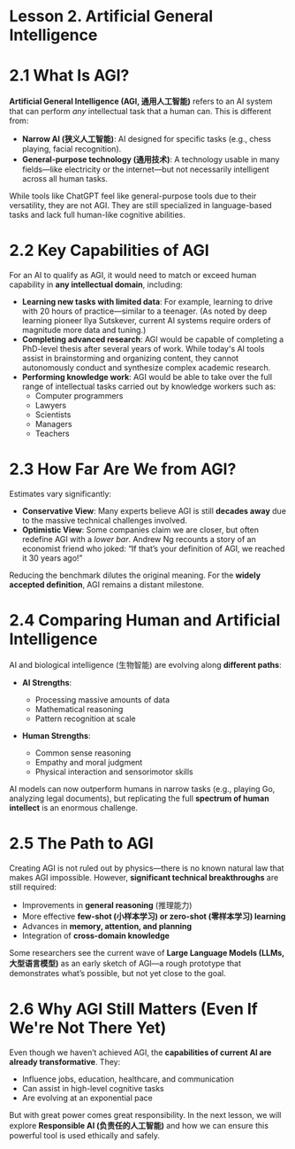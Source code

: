 # Lesson 2. Artificial General Intelligence

# 2.1 What Is AGI?

**Artificial General Intelligence (AGI, 通用人工智能)** refers to an AI system that can perform *any* intellectual task that a human can. This is different from:

- **Narrow AI (狭义人工智能)**: AI designed for specific tasks (e.g., chess playing, facial recognition).
- **General-purpose technology (通用技术)**: A technology usable in many fields—like electricity or the internet—but not necessarily intelligent across all human tasks.

While tools like ChatGPT feel like general-purpose tools due to their versatility, they are not AGI. They are still specialized in language-based tasks and lack full human-like cognitive abilities.

# 2.2 Key Capabilities of AGI

For an AI to qualify as AGI, it would need to match or exceed human capability in **any intellectual domain**, including:

- **Learning new tasks with limited data**: For example, learning to drive with 20 hours of practice—similar to a teenager. (As noted by deep learning pioneer Ilya Sutskever, current AI systems require orders of magnitude more data and tuning.)
- **Completing advanced research**: AGI would be capable of completing a PhD-level thesis after several years of work. While today's AI tools assist in brainstorming and organizing content, they cannot autonomously conduct and synthesize complex academic research.
- **Performing knowledge work**: AGI would be able to take over the full range of intellectual tasks carried out by knowledge workers such as:
  - Computer programmers
  - Lawyers
  - Scientists
  - Managers
  - Teachers

# 2.3 How Far Are We from AGI?

Estimates vary significantly:

- **Conservative View**: Many experts believe AGI is still **decades away** due to the massive technical challenges involved.
- **Optimistic View**: Some companies claim we are closer, but often redefine AGI with a *lower bar*. Andrew Ng recounts a story of an economist friend who joked: “If that’s your definition of AGI, we reached it 30 years ago!”

Reducing the benchmark dilutes the original meaning. For the **widely accepted definition**, AGI remains a distant milestone.

# 2.4 Comparing Human and Artificial Intelligence

AI and biological intelligence (生物智能) are evolving along **different paths**:

- **AI Strengths**:
  - Processing massive amounts of data
  - Mathematical reasoning
  - Pattern recognition at scale

- **Human Strengths**:
  - Common sense reasoning
  - Empathy and moral judgment
  - Physical interaction and sensorimotor skills

AI models can now outperform humans in narrow tasks (e.g., playing Go, analyzing legal documents), but replicating the full **spectrum of human intellect** is an enormous challenge.

# 2.5 The Path to AGI

Creating AGI is not ruled out by physics—there is no known natural law that makes AGI impossible. However, **significant technical breakthroughs** are still required:

- Improvements in **general reasoning** (推理能力)
- More effective **few-shot (小样本学习) or zero-shot (零样本学习) learning**
- Advances in **memory, attention, and planning**
- Integration of **cross-domain knowledge**

Some researchers see the current wave of **Large Language Models (LLMs, 大型语言模型)** as an early sketch of AGI—a rough prototype that demonstrates what’s possible, but not yet close to the goal.

# 2.6 Why AGI Still Matters (Even If We're Not There Yet)

Even though we haven’t achieved AGI, the **capabilities of current AI are already transformative**. They:

- Influence jobs, education, healthcare, and communication
- Can assist in high-level cognitive tasks
- Are evolving at an exponential pace

But with great power comes great responsibility. In the next lesson, we will explore **Responsible AI (负责任的人工智能)** and how we can ensure this powerful tool is used ethically and safely.
